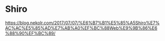 # Shiro

https://blog.nekolr.com/2017/07/07/%E6%B7%B1%E5%85%A5Shiro%E7%AC%AC%E5%85%AD%E7%AB%A0%EF%BC%88Web%E9%9B%86%E6%88%90%EF%BC%89/